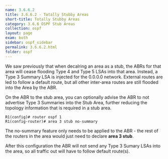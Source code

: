 ```yaml
---
name: 3.6.6.2
title: 3.6.6.2 - Totally Stubby Areas
short-title: Totally Stubby Areas
category: 3.6.6 OSPF Stub Areas
collection: ospf
layout: page
exam: both
sidebar: ospf_sidebar
permalink: 3.6.6.2.html
folder: ospf
---
```

We saw previously that when decalring an area as a stub, the ABRs for that area will cease flooding Type 4 and Type 5 LSAs into that area. Instead, a Type 3 Summary LSA is injected for the 0.0.0.0 network. External routes are led to follow a default route, but all other inter-area routes are still flooded into the Area by the ABR.

On the ABR to the stub area, you can optionally advise the ABR to not advertise Type 3 Summaries into the Stub Area, further reducing the topology information that is required in a stub area.
```
R1(config)# router ospf 1
R1(config-router)# area 3 stub no-summary
```
The no-summary feature only needs to be applied to the ABR - the rest of the routers in the area would just need to declare **area 3 stub**.

After this configuration the ABR will not send any Type 3 Sumary LSAs into the area, so all traffic out will have to follow default route(s).
